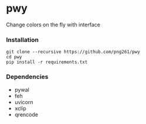 # pwy
Change colors on the fly with interface


### Installation
```
git clone --recursive https://github.com/png261/pwy
cd pwy
pip install -r requirements.txt
```

### Dependencies
- pywal
- feh
- uvicorn 
- xclip
- qrencode
